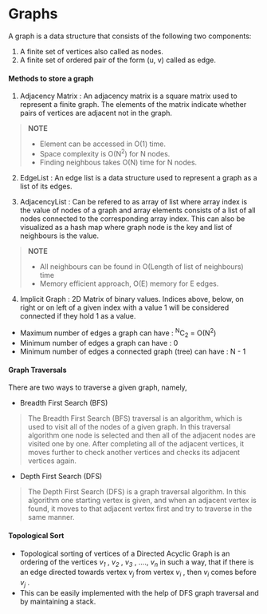 # Graphs
A graph is a data structure that consists of the following two components: 
1. A finite set of vertices also called as nodes. 
2. A finite set of ordered pair of the form (u, v) called as edge.

#### Methods to store a graph
1. Adjacency Matrix : An adjacency matrix is a square matrix used to represent a finite graph. The elements of the matrix indicate whether pairs of vertices are adjacent not in the graph.
> **NOTE**
> * Element can be accessed in O(1) time.
> * Space complexity is O(N<sup>2</sup>) for N nodes.
> * Finding neighbous takes O(N) time for N nodes.

2. EdgeList : An edge list is a data structure used to represent a graph as a list of its edges.

3. AdjacencyList : Can be refered to as array of list where array index is the value of nodes of a graph and array elements consists of a list of all nodes connected to the corresponding array index. This can also be visualized as a hash map where graph node is the key and list of neighbours is the value.
> **NOTE**
> * All neighbours can be found in O(Length of list of neighbours) time
> * Memory efficient approach, O(E) memory for E edges.

4. Implicit Graph : 2D Matrix of binary values. Indices above, below, on right or on left of a given index with a value 1 will be considered connected if they hold 1 as a value.

* Maximum number of edges a graph can have : <sup>N</sup>C<sub>2</sub> = O(N<sup>2</sup>)
* Minimum number of edges a graph can have : 0
* Minimum number of edges a connected graph (tree) can have : N - 1

#### Graph Traversals
There are two ways to traverse a given graph, namely,
* Breadth First Search (BFS)
> The Breadth First Search (BFS) traversal is an algorithm, which is used to visit all of the nodes of a given graph. In this traversal algorithm one node is selected and then all of the adjacent nodes are visited one by one. After completing all of the adjacent vertices, it moves further to check another vertices and checks its adjacent vertices again.

* Depth First Search (DFS)
> The Depth First Search (DFS) is a graph traversal algorithm. In this algorithm one starting vertex is given, and when an adjacent vertex is found, it moves to that adjacent vertex first and try to traverse in the same manner.

#### Topological Sort
* Topological sorting of vertices of a Directed Acyclic Graph is an ordering of the vertices *v<sub>1</sub>* , *v<sub>2</sub>* , *v<sub>3</sub>* , ...., *v<sub>n</sub>* in such a way, that if there is an edge directed towards vertex *v<sub>j</sub>* from vertex *v<sub>i</sub>* , then *v<sub>i</sub>* comes before *v<sub>j</sub>* .
* This can be easily implemented with the help of DFS graph traversal and by maintaining a stack.